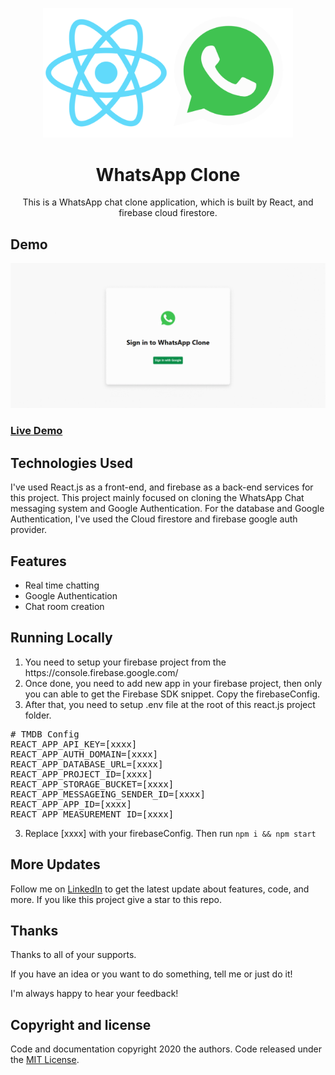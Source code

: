 <p align="center">
    <img src="https://github.com/Manojkumar8497/Whatsapp-Clone/blob/master/assets/img/logo.png" alt="Logo" width="400">

  <h1 align="center">WhatsApp Clone</h1>
  <p align="center">This is a WhatsApp chat clone application, which is built by React, and firebase cloud firestore.</p>
</p>

## Demo

<p align="center">
  <img src="https://github.com/Manojkumar8497/Whatsapp-Clone/blob/master/assets/img/demo.gif"/>
</p>

### [Live Demo](https://whatsapp-clone-6a301.web.app/)

## Technologies Used

I've used React.js as a front-end, and firebase as a back-end services for this project. This project mainly focused on cloning the WhatsApp Chat messaging system and Google Authentication. For the database and Google Authentication, I've used the Cloud firestore and firebase google auth provider.

## Features

<ul>
    <li>Real time chatting</li>
    <li>Google Authentication</li>
    <li>Chat room creation</li>
</ul>

## Running Locally

<ol>
<li>You need to setup your firebase project from the https://console.firebase.google.com/</li>
<li>Once done, you need to add new app in your firebase project, then only you can able to get the Firebase SDK snippet. Copy the firebaseConfig.</li>
<li>After that, you need to setup .env file at the root of this react.js project folder.</li>
</ol>
<div class="highlight highlight-source-shell"><pre>
<span class="pl-c"><span class="pl-c">#</span> TMDB Config</span>
REACT_APP_API_KEY=[xxxx]
REACT_APP_AUTH_DOMAIN=[xxxx]
REACT_APP_DATABASE_URL=[xxxx]
REACT_APP_PROJECT_ID=[xxxx]
REACT_APP_STORAGE_BUCKET=[xxxx]
REACT_APP_MESSAGEING_SENDER_ID=[xxxx]
REACT_APP_APP_ID=[xxxx]
REACT_APP_MEASUREMENT_ID=[xxxx]
</pre></div>
<ol start="3">
<li>Replace [xxxx] with your firebaseConfig. Then run <code>npm i &amp;&amp; npm start</code></li>
</ol>

## More Updates

Follow me on [LinkedIn](https://www.linkedin.com/in/manoj-m8497/) to get the latest update about features, code, and more. If you like this project give a star to this repo.

## Thanks

Thanks to all of your supports.

If you have an idea or you want to do something, tell me or just do it!

I'm always happy to hear your feedback!

## Copyright and license
  
Code and documentation copyright 2020 the authors. Code released under the [MIT License](https://github.com/Manojkumar8497/Whatsapp-Clone/blob/master/LICENSE).
